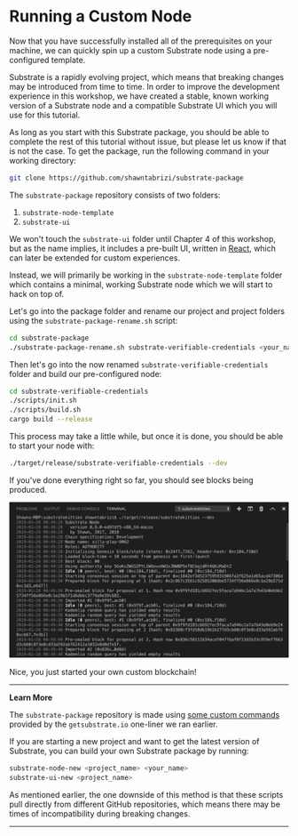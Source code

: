 Running a Custom Node
===

Now that you have successfully installed all of the prerequisites on your machine, we can quickly spin up a custom Substrate node using a pre-configured template.

Substrate is a rapidly evolving project, which means that breaking changes may be introduced from time to time. In order to improve the development experience in this workshop, we have created a stable, known working version of a Substrate node and a compatible Substrate UI which you will use for this tutorial.

As long as you start with this Substrate package, you should be able to complete the rest of this tutorial without issue, but please let us know if that is not the case. To get the package, run the following command in your working directory:

```bash
git clone https://github.com/shawntabrizi/substrate-package
```

The `substrate-package` repository consists of two folders:

1. `substrate-node-template`
2. `substrate-ui`

We won't touch the `substrate-ui` folder until Chapter 4 of this workshop, but as the name implies, it includes a pre-built UI, written in [React](https://reactjs.org/), which can later be extended for custom experiences.

Instead, we will primarily be working in the `substrate-node-template` folder which contains a minimal, working Substrate node which we will start to hack on top of.

Let's go into the package folder and rename our project and project folders using the `substrate-package-rename.sh` script:

```bash
cd substrate-package
./substrate-package-rename.sh substrate-verifiable-credentials <your_name>
```

Then let's go into the now renamed `substrate-verifiable-credentials` folder and build our pre-configured node:

```bash
cd substrate-verifiable-credentials
./scripts/init.sh
./scripts/build.sh
cargo build --release
```

This process may take a little while, but once it is done, you should be able to start your node with:

```bash
./target/release/substrate-verifiable-credentials --dev
```

If you've done everything right so far, you should see blocks being produced.

![An image of the node producing new blocks](./assets/building-blocks.png)

Nice, you just started your own custom blockchain!

---
**Learn More**

The `substrate-package` repository is made using [some custom commands](https://github.com/paritytech/substrate-up) provided by the `getsubstrate.io` one-liner we ran earlier.

If you are starting a new project and want to get the latest version of Substrate, you can build your own Substrate package by running:

```bash
substrate-node-new <project_name> <your_name>
substrate-ui-new <project_name>
```

As mentioned earlier, the one downside of this method is that these scripts pull directly from different GitHub repositories, which means there may be times of incompatibility during breaking changes.

---
